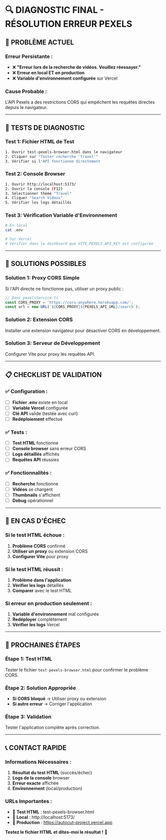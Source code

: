 # 🔍 DIAGNOSTIC FINAL - RÉSOLUTION ERREUR PEXELS

## 🚨 **PROBLÈME ACTUEL**

### **Erreur Persistante :**
- ❌ **"Erreur lors de la recherche de vidéos. Veuillez réessayer."**
- ❌ **Erreur en local ET en production**
- ❌ **Variable d'environnement configurée** sur Vercel

### **Cause Probable :**
L'API Pexels a des restrictions CORS qui empêchent les requêtes directes depuis le navigateur.

---

## 🧪 **TESTS DE DIAGNOSTIC**

### **Test 1: Fichier HTML de Test**
```bash
1. Ouvrir test-pexels-browser.html dans le navigateur
2. Cliquer sur "Tester recherche 'travel'"
3. Vérifier si l'API fonctionne directement
```

### **Test 2: Console Browser**
```bash
1. Ouvrir http://localhost:5173/
2. Ouvrir la console (F12)
3. Sélectionner thème "Travel"
4. Cliquer "Search Videos"
5. Vérifier les logs détaillés
```

### **Test 3: Vérification Variable d'Environnement**
```bash
# En local
cat .env

# Sur Vercel
# Vérifier dans le dashboard que VITE_PEXELS_API_KEY est configurée
```

---

## 🔧 **SOLUTIONS POSSIBLES**

### **Solution 1: Proxy CORS Simple**
Si l'API directe ne fonctionne pas, utiliser un proxy public :

```javascript
// Dans pexelsService.ts
const CORS_PROXY = 'https://cors-anywhere.herokuapp.com/';
const url = new URL(`${CORS_PROXY}${PEXELS_API_URL}/search`);
```

### **Solution 2: Extension CORS**
Installer une extension navigateur pour désactiver CORS en développement.

### **Solution 3: Serveur de Développement**
Configurer Vite pour proxy les requêtes API.

---

## 📋 **CHECKLIST DE VALIDATION**

### **✅ Configuration :**
- [ ] **Fichier .env** existe en local
- [ ] **Variable Vercel** configurée
- [ ] **Clé API** valide (testée avec curl)
- [ ] **Redéploiement** effectué

### **✅ Tests :**
- [ ] **Test HTML** fonctionne
- [ ] **Console browser** sans erreur CORS
- [ ] **Logs détaillés** affichés
- [ ] **Requêtes API** réussies

### **✅ Fonctionnalités :**
- [ ] **Recherche** fonctionne
- [ ] **Vidéos** se chargent
- [ ] **Thumbnails** s'affichent
- [ ] **Debug** opérationnel

---

## 🚨 **EN CAS D'ÉCHEC**

### **Si le test HTML échoue :**
1. **Problème CORS** confirmé
2. **Utiliser un proxy** ou extension CORS
3. **Configurer Vite** pour proxy

### **Si le test HTML réussit :**
1. **Problème dans l'application**
2. **Vérifier les logs** détaillés
3. **Comparer** avec le test HTML

### **Si erreur en production seulement :**
1. **Variable d'environnement** mal configurée
2. **Redéployer** complètement
3. **Vérifier les logs** Vercel

---

## 🎯 **PROCHAINES ÉTAPES**

### **Étape 1: Test HTML**
Tester le fichier `test-pexels-browser.html` pour confirmer le problème CORS.

### **Étape 2: Solution Appropriée**
- **Si CORS bloqué** → Utiliser proxy ou extension
- **Si autre erreur** → Corriger l'application

### **Étape 3: Validation**
Tester l'application complète après correction.

---

## 📞 **CONTACT RAPIDE**

### **Informations Nécessaires :**
1. **Résultat du test HTML** (succès/échec)
2. **Logs de la console** browser
3. **Erreur exacte** affichée
4. **Environnement** (local/production)

### **URLs Importantes :**
- 🔗 **Test HTML** : test-pexels-browser.html
- 🔗 **Local** : http://localhost:5173/
- 📱 **Production** : https://autocut-project.vercel.app

**Testez le fichier HTML et dites-moi le résultat !** 🎯 